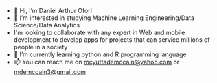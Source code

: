 - 👋 Hi, I’m Daniel Arthur Ofori
- 👀 I’m interested in studying Machine Learning Engineering/Data Science/Data Analytics
-    I'm looking to collaborate with any expert in Web and mobile development to develop apps for projects that can service millions of people in a society
- 🌱 I’m currently learning python and R programming language
- 📫 You can reach me on mcyuttademccain@yahoo.com or mdemccain3@gmail.com

<!---
mcarthur21/mcarthur21 is a ✨ special ✨ repository because its `README.md` (this file) appears on your GitHub profile.
You can click the Preview link to take a look at your changes.
--->
